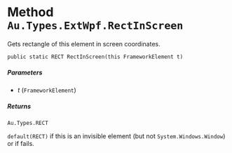 # Method `Au.Types.ExtWpf.RectInScreen`

Gets rectangle of this element in screen coordinates.

```
public static RECT RectInScreen(this FrameworkElement t)
```

##### Parameters

- *t*  (`FrameworkElement`)

##### Returns

`Au.Types.RECT`

`default(RECT)` if this is an invisible element (but not `System.Windows.Window`) or if fails.
